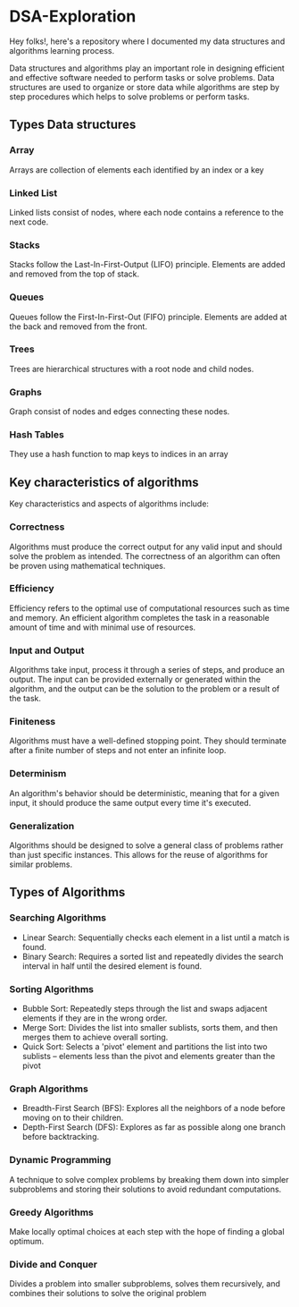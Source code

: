 # DSA-Exploration
Hey folks!, here's a repository where I documented my data structures and algorithms learning process.

Data structures and algorithms play an important role in designing efficient and effective software needed to perform tasks or solve problems. Data structures are used to organize or store data while algorithms are step by step procedures which helps to solve problems or perform tasks.

## Types Data structures

### Array
Arrays are collection of elements each identified by an index or a key

### Linked List
Linked lists consist of nodes, where each node contains a reference to the next code.

### Stacks
Stacks follow the Last-In-First-Output (LIFO) principle. Elements are added and removed from the top of stack.

### Queues
Queues follow the First-In-First-Out (FIFO) principle. Elements are added at the back and removed from the front.

### Trees
Trees are hierarchical structures with a root node and child nodes.

### Graphs
Graph consist of nodes and edges connecting these nodes.

### Hash Tables
They use a hash function to map keys to indices in an array

## Key characteristics of algorithms
Key characteristics and aspects of algorithms include:

###  Correctness
Algorithms must produce the correct output for any valid input and should solve the problem as intended. The correctness of an algorithm can often be proven using mathematical techniques.

###  Efficiency
Efficiency refers to the optimal use of computational resources such as time and memory. An efficient algorithm completes the task in a reasonable amount of time and with minimal use of resources.

###  Input and Output
Algorithms take input, process it through a series of steps, and produce an output. The input can be provided externally or generated within the algorithm, and the output can be the solution to the problem or a result of the task.

###  Finiteness
Algorithms must have a well-defined stopping point. They should terminate after a finite number of steps and not enter an infinite loop.

###  Determinism
An algorithm's behavior should be deterministic, meaning that for a given input, it should produce the same output every time it's executed.

###  Generalization
Algorithms should be designed to solve a general class of problems rather than just specific instances. This allows for the reuse of algorithms for similar problems.

## Types of Algorithms
### Searching Algorithms 

- Linear Search: Sequentially checks each element in a list until a match is found.
- Binary Search: Requires a sorted list and repeatedly divides the search interval in half until the desired element is found.

### Sorting Algorithms

- Bubble Sort: Repeatedly steps through the list and swaps adjacent elements if they are in the wrong order.
- Merge Sort: Divides the list into smaller sublists, sorts them, and then merges them to achieve overall sorting.
- Quick Sort: Selects a 'pivot' element and partitions the list into two sublists – elements less than the pivot and elements greater than the pivot


### Graph Algorithms

- Breadth-First Search (BFS): Explores all the neighbors of a node before moving on to their children.
- Depth-First Search (DFS): Explores as far as possible along one branch before backtracking.


### Dynamic Programming
A technique to solve complex problems by breaking them down into simpler subproblems and storing their solutions to avoid redundant computations.


### Greedy Algorithms
Make locally optimal choices at each step with the hope of finding a global optimum.

### Divide and Conquer
Divides a problem into smaller subproblems, solves them recursively, and combines their solutions to solve the original problem